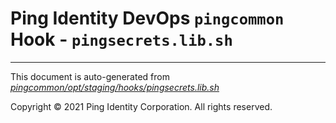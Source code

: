 
# Ping Identity DevOps `pingcommon` Hook - `pingsecrets.lib.sh`

---
This document is auto-generated from _[pingcommon/opt/staging/hooks/pingsecrets.lib.sh](https://github.com/pingidentity/pingidentity-docker-builds/blob/master/pingcommon/opt/staging/hooks/pingsecrets.lib.sh)_

Copyright © 2021 Ping Identity Corporation. All rights reserved.
